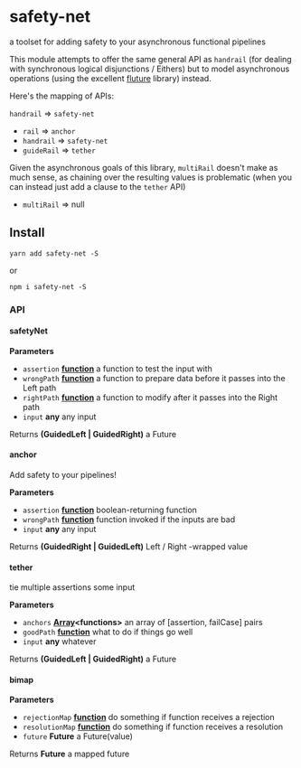 # safety-net

a toolset for adding safety to your asynchronous functional pipelines

This module attempts to offer the same general API as `handrail` (for dealing with synchronous logical disjunctions / Eithers) but to model asynchronous operations (using the excellent [fluture](https://www.npmjs.com/package/fluture) library) instead.

Here's the mapping of APIs:

`handrail` => `safety-net`

-   `rail` => `anchor`
-   `handrail` =>  `safety-net`
-   `guideRail` => `tether`

Given the asynchronous goals of this library, `multiRail` doesn't make as much sense, as chaining over the resulting values is problematic (when you can instead just add a clause to the `tether` API)

-   `multiRail` => null

## Install

    yarn add safety-net -S

or

    npm i safety-net -S

### API

<!-- Generated by documentation.js. Update this documentation by updating the source code. -->

#### safetyNet

**Parameters**

-   `assertion` **[function](https://developer.mozilla.org/en-US/docs/Web/JavaScript/Reference/Statements/function)** a function to test the input with
-   `wrongPath` **[function](https://developer.mozilla.org/en-US/docs/Web/JavaScript/Reference/Statements/function)** a function to prepare data before it passes into the Left path
-   `rightPath` **[function](https://developer.mozilla.org/en-US/docs/Web/JavaScript/Reference/Statements/function)** a function to modify after it passes into the Right path
-   `input` **any** any input

Returns **(GuidedLeft | GuidedRight)** a Future

#### anchor

Add safety to your pipelines!

**Parameters**

-   `assertion` **[function](https://developer.mozilla.org/en-US/docs/Web/JavaScript/Reference/Statements/function)** boolean-returning function
-   `wrongPath` **[function](https://developer.mozilla.org/en-US/docs/Web/JavaScript/Reference/Statements/function)** function invoked if the inputs are bad
-   `input` **any** any input

Returns **(GuidedRight | GuidedLeft)** Left / Right -wrapped value

#### tether

tie multiple assertions some input

**Parameters**

-   `anchors` **[Array](https://developer.mozilla.org/en-US/docs/Web/JavaScript/Reference/Global_Objects/Array)&lt;functions>** an array of [assertion, failCase] pairs
-   `goodPath` **[function](https://developer.mozilla.org/en-US/docs/Web/JavaScript/Reference/Statements/function)** what to do if things go well
-   `input` **any** whatever

Returns **(GuidedLeft | GuidedRight)** a Future

#### bimap

**Parameters**

-   `rejectionMap` **[function](https://developer.mozilla.org/en-US/docs/Web/JavaScript/Reference/Statements/function)** do something if function receives a rejection
-   `resolutionMap` **[function](https://developer.mozilla.org/en-US/docs/Web/JavaScript/Reference/Statements/function)** do something if function receives a resolution
-   `future` **Future** a Future(value)

Returns **Future** a mapped future
